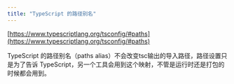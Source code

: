 ```yaml
---
title: "TypeScript 的路径别名"
---
```


[https://www.typescriptlang.org/tsconfig/#paths](https://www.typescriptlang.org/tsconfig/#paths)

TypeScript 的路径别名（paths alias）不会改变tsc输出的导入路径，路径设置只是为了告诉 TypeScript，另一个工具会用到这个映射，不管是运行时还是打包的时候都会用到。
